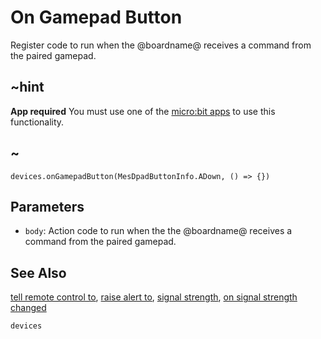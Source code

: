 # On Gamepad Button

Register code to run when the @boardname@ receives a command from the paired gamepad.

## ~hint

**App required** You must use one of the [micro:bit apps](https://microbit.org/guide/mobile/) to use this functionality.

## ~

```sig
devices.onGamepadButton(MesDpadButtonInfo.ADown, () => {})
```

## Parameters

* ``body``: Action code to run when the the @boardname@ receives a command from the paired gamepad.

## See Also

[tell remote control to](/reference/devices/tell-remote-control-to), [raise alert to](/reference/devices/raise-alert-to), [signal strength](/reference/devices/signal-strength), [on signal strength changed](/reference/devices/on-signal-strength-changed)

```package
devices
```